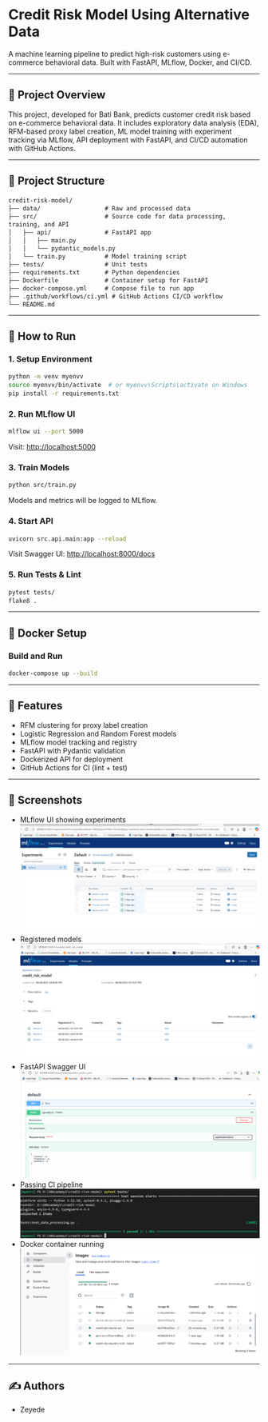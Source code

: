 # Credit Risk Model Using Alternative Data

A machine learning pipeline to predict high-risk customers using e-commerce behavioral data. Built with FastAPI, MLflow, Docker, and CI/CD.

---

## 🚀 Project Overview

This project, developed for Bati Bank, predicts customer credit risk based on e-commerce behavioral data. It includes exploratory data analysis (EDA), RFM-based proxy label creation, ML model training with experiment tracking via MLflow, API deployment with FastAPI, and CI/CD automation with GitHub Actions.

---

## 📂 Project Structure

```
credit-risk-model/
├── data/                  # Raw and processed data
├── src/                   # Source code for data processing, training, and API
│   ├── api/               # FastAPI app
│   │   ├── main.py
│   │   └── pydantic_models.py
│   └── train.py           # Model training script
├── tests/                 # Unit tests
├── requirements.txt       # Python dependencies
├── Dockerfile             # Container setup for FastAPI
├── docker-compose.yml     # Compose file to run app
├── .github/workflows/ci.yml # GitHub Actions CI/CD workflow
└── README.md
```

---

## 🧪 How to Run

### 1. Setup Environment

```bash
python -m venv myenvv
source myenvv/bin/activate  # or myenvv\Scripts\activate on Windows
pip install -r requirements.txt
```

### 2. Run MLflow UI

```bash
mlflow ui --port 5000
```

Visit: [http://localhost:5000](http://localhost:5000)

### 3. Train Models

```bash
python src/train.py
```

Models and metrics will be logged to MLflow.

### 4. Start API

```bash
uvicorn src.api.main:app --reload
```

Visit Swagger UI: [http://localhost:8000/docs](http://localhost:8000/docs)

### 5. Run Tests & Lint

```bash
pytest tests/
flake8 .
```

---

## 🐳 Docker Setup

### Build and Run

```bash
docker-compose up --build
```

---

## 🧠 Features

- RFM clustering for proxy label creation
- Logistic Regression and Random Forest models
- MLflow model tracking and registry
- FastAPI with Pydantic validation
- Dockerized API for deployment
- GitHub Actions for CI (lint + test)

---

## 📸 Screenshots

- MLflow UI showing experiments
  ![alt text](<Screenshot 2025-07-01 142559.png>)
- Registered models
  ![alt text](<Screenshot 2025-07-01 142746.png>)
- FastAPI Swagger UI
  ![alt text](<Screenshot 2025-06-28 180345.png>)
- Passing CI pipeline
  ![alt text](<Screenshot 2025-07-01 152109.png>)
- Docker container running
  ![alt text](<Screenshot 2025-06-28 180923.png>)

---

## ✍️ Authors

- Zeyede

